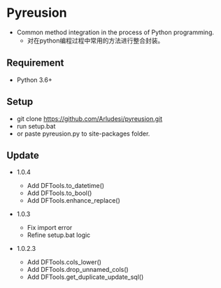 # Pyreusion
* Common method integration in the process of Python programming.
    * 对在python编程过程中常用的方法进行整合封装。

## Requirement
* Python 3.6+

## Setup
* git clone https://github.com/Arludesi/pyreusion.git
* run setup.bat
* or paste pyreusion.py to site-packages folder.

## Update
* 1.0.4
    * Add DFTools.to_datetime()
    * Add DFTools.to_bool()
    * Add DFTools.enhance_replace()

* 1.0.3
    * Fix import error
    * Refine setup.bat logic

* 1.0.2.3
    * Add DFTools.cols_lower()
    * Add DFTools.drop_unnamed_cols()
    * Add DFTools.get_duplicate_update_sql()
